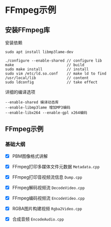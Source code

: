 # FFmpeg示例

## 安装FFmpeg库

安装依赖

```
sudo apt install libmp3lame-dev
```

```
./configure --enable-shared // configure lib
make                        // build
sudo make install           // install
sudo vim /etc/ld.so.conf    // make ld to find
/usr/local/lib              // content
sudo ldconfig               // take effect
```

详细的编译选项
```
--enable-shared 编译动态库
--enable-libmp3lame 增加MP3编码
--enable-libx264 --enable-gpl x264编码
```

## FFmpeg示例

### 基础大纲

- [x] PBM图像格式讲解

- [x] FFmpeg打印多媒体文件元数据 `Metadata.cpp`

- [x] FFmpeg打印音视频流信息 `Dump.cpp`

- [x] FFmpeg解码视频流 `DecodeVideo.cpp`

- [x] FFmpeg编码视频流 `EncodeVideo.cpp`

- [x] RGBA图片构建视频 `Rgba2Video.cpp`

- [x] 合成音频 `EncodeAudio.cpp`

